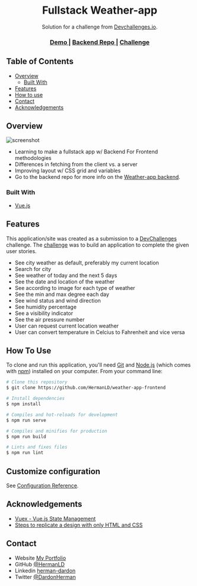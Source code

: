 <!-- Please update value in the {}  -->

<h1 align="center">Fullstack Weather-app</h1>

<div align="center">
   Solution for a challenge from  <a href="http://devchallenges.io" target="_blank">Devchallenges.io</a>.
</div>

<div align="center">
  <h3>
    <a href="https://weather-app-frontend-sigma.vercel.app/">
      Demo
    </a>
    <span> | </span>
    <a href="https://github.com/HermanLD/weather-app-backend-api">
      Backend Repo
    </a>
    <span> | </span>
    <a href="https://devchallenges.io/challenges/mM1UIenRhK808W8qmLWv">
      Challenge
    </a>
  </h3>
</div>

<!-- TABLE OF CONTENTS -->

## Table of Contents

- [Overview](#overview)
  - [Built With](#built-with)
- [Features](#features)
- [How to use](#how-to-use)
- [Contact](#contact)
- [Acknowledgements](#acknowledgements)

<!-- OVERVIEW -->

## Overview

![screenshot](https://res.cloudinary.com/nimbus8/image/upload/v1630007139/portfolio/Screenshot_2021-08-26_at_12-44-43_weather-app-frontend_sz0ej9.png)

<!-- Introduce your projects by taking a screenshot or a gif. Try to tell visitors a story about your project by answering: -->

- Learning to make a fullstack app w/ Backend For Frontend methodologies
- Differences in fetching from the client vs. a server
- Improving layout w/ CSS grid and variables
- Go to the backend repo for more info on the [Weather-app backend](https://github.com/HermanLD/weather-app-backend-api).

### Built With

<!-- This section should list any major frameworks that you built your project using. Here are a few examples.-->

- [Vue.js](https://vuejs.org/)

## Features

<!-- List the features of your application or follow the template. Don't share the figma file here :) -->

This application/site was created as a submission to a [DevChallenges](https://devchallenges.io/challenges) challenge. The [challenge](https://devchallenges.io/challenges/mM1UIenRhK808W8qmLWv) was to build an application to complete the given user stories.

- See city weather as default, preferably my current location
- Search for city
- See weather of today and the next 5 days
- See the date and location of the weather
- See according to image for each type of weather
- See the min and max degree each day
- See wind status and wind direction
- See humidity percentage
- See a visibility indicator
- See the air pressure number
- User can request current location weather
- User can convert temperature in Celcius to Fahrenheit and vice versa

## How To Use

To clone and run this application, you'll need [Git](https://git-scm.com) and [Node.js](https://nodejs.org/en/download/) (which comes with [npm](http://npmjs.com)) installed on your computer. From your command line:

```bash
# Clone this repository
$ git clone https://github.com/HermanLD/weather-app-frontend

# Install dependencies
$ npm install

# Compiles and hot-reloads for development
$ npm run serve

# Compiles and minifies for production
$ npm run build

# Lints and fixes files
$ npm run lint

```

## Customize configuration

See [Configuration Reference](https://cli.vuejs.org/config/).

## Acknowledgements

<!-- This section should list any articles or add-ons/plugins that helps you to complete the project. This is optional but it will help you in the future. For example: -->

- [Vuex - Vue.js State Management](https://vuex.vuejs.org/)
- [Steps to replicate a design with only HTML and CSS](https://devchallenges-blogs.web.app/how-to-replicate-design/)

## Contact

- Website [My Portfolio](https://portfolio-olive-alpha.vercel.app/)
- GitHub [@HermanLD](https://github.com/HermanLD/)
- Linkedin [herman-dardon](https://www.linkedin.com/in/herman-dardon/)
- Twitter [@DardonHerman](https://twitter.com/DardonHerman/)
